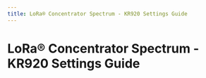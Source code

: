```yaml
---
title: LoRa® Concentrator Spectrum - KR920 Settings Guide
---
```


# LoRa® Concentrator Spectrum - KR920 Settings Guide
